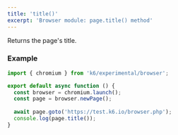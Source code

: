 ```yaml
---
title: 'title()'
excerpt: 'Browser module: page.title() method'
---
```


Returns the page's title.

### Example

<CodeGroup labels={[]}>

```javascript
import { chromium } from 'k6/experimental/browser';

export default async function () {
  const browser = chromium.launch();
  const page = browser.newPage();
  
  await page.goto('https://test.k6.io/browser.php');
  console.log(page.title());
}
```

</CodeGroup>
